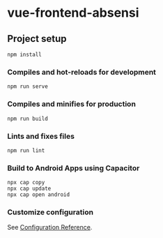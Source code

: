 # vue-frontend-absensi

## Project setup
```
npm install
```

### Compiles and hot-reloads for development
```
npm run serve
```

### Compiles and minifies for production
```
npm run build
```

### Lints and fixes files
```
npm run lint
```

### Build to Android Apps using Capacitor
```
npx cap copy
npx cap update
npx cap open android
```

### Customize configuration
See [Configuration Reference](https://cli.vuejs.org/config/).
